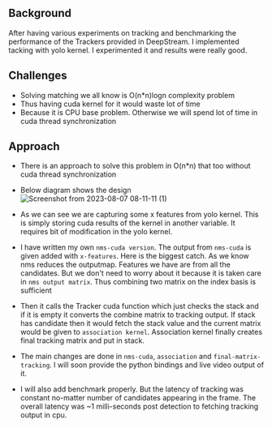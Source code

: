 ## Background

After having various experiments on tracking and benchmarking the performance of the Trackers provided in DeepStream. I implemented tacking with yolo kernel. I experimented it and results were really good.

## Challenges
- Solving matching we all know is O(n*n)logn complexity problem
- Thus having cuda kernel for it would waste lot of time
- Because it is CPU base problem. Otherwise we will spend lot of time in cuda thread synchronization

## Approach
- There is an approach to solve this problem in O(n*n) that too without cuda thread synchronization
- Below diagram shows the design
  ![Screenshot from 2023-08-07 08-11-11 (1)](https://github.com/ckhire/ckhire/assets/60615631/e6e5e267-208d-449e-88e3-9d6588562290)

- As we can see we are capturing some x features from yolo kernel. This is simply storing cuda results of the kernel in another variable. It requires bit of modification in the yolo kernel.
- I have written my own `nms-cuda version`. The output from `nms-cuda` is given added with `x-features`. Here is the biggest catch. As we know nms reduces the outputmap. Features we have are from all the candidates. But we don't need to worry about it because it is taken care in `nms output matrix`. Thus combining two matrix on the index basis is sufficient
- Then it calls the Tracker cuda function which just checks the stack and if it is empty it converts the combine matrix to tracking output. If stack has candidate then it would fetch the stack value and the current matrix would be given to `association kernel`. Association kernel finally creates final tracking matrix and put in stack.
- The main changes are done in `nms-cuda`, `association` and `final-matrix-tracking`. I will soon provide the python bindings and live video output of it.
- I will also add benchmark properly. But the latency of tracking was constant no-matter number of candidates appearing in the frame. The overall latency was ~1 milli-seconds post detection to fetching tracking output in cpu.



